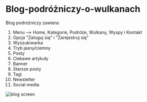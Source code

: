 # Blog-podróżniczy-o-wulkanach

Blog podróżniczy zawiera:
1. Menu --> Home, Kategorie, Podróże, Wulkany, Wyspy i Kontakt
2. Opcja "Zaloguj się" i "Zarejestruj się"
3. Wyszukiwarka
4. Tryb jasny/ciemny
5. Posty
6. Ciekawe artykuły
7. Banner
8. Starsze posty
9. Tagi
10. Newsletter
11. Social media
    

![blog screen](https://github.com/user-attachments/assets/ecdf9480-0404-4275-88d4-e9b3773bf307)



